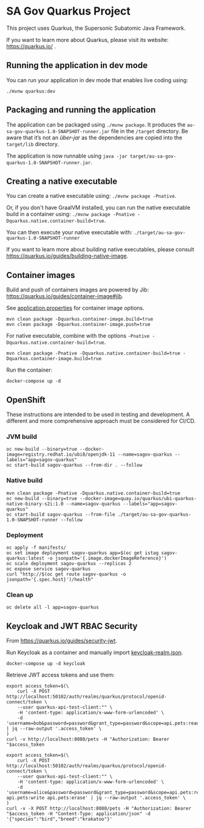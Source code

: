 # SA Gov Quarkus Project

This project uses Quarkus, the Supersonic Subatomic Java Framework.

If you want to learn more about Quarkus, please visit its website: https://quarkus.io/ .

## Running the application in dev mode

You can run your application in dev mode that enables live coding using:
```
./mvnw quarkus:dev
```

## Packaging and running the application

The application can be packaged using `./mvnw package`.
It produces the `au-sa-gov-quarkus-1.0-SNAPSHOT-runner.jar` file in the `/target` directory.
Be aware that it’s not an _über-jar_ as the dependencies are copied into the `target/lib` directory.

The application is now runnable using `java -jar target/au-sa-gov-quarkus-1.0-SNAPSHOT-runner.jar`.

## Creating a native executable

You can create a native executable using: `./mvnw package -Pnative`.

Or, if you don't have GraalVM installed, you can run the native executable build in a container using: `./mvnw package -Pnative -Dquarkus.native.container-build=true`.

You can then execute your native executable with: `./target/au-sa-gov-quarkus-1.0-SNAPSHOT-runner`

If you want to learn more about building native executables, please consult https://quarkus.io/guides/building-native-image.

## Container images

Build and push of containers images are powered by Jib: https://quarkus.io/guides/container-image#jib.

See [application.properties](./src/main/resources/application.properties) for container image options.

```
mvn clean package -Dquarkus.container-image.build=true
mvn clean package -Dquarkus.container-image.push=true
```

For native executable, combine with the options `-Pnative -Dquarkus.native.container-build=true`.

```
mvn clean package -Pnative -Dquarkus.native.container-build=true -Dquarkus.container-image.build=true
```

Run the container:

```
docker-compose up -d
```

## OpenShift

These instructions are intended to be used in testing and development. A different and more comprehensive approach must be considered for CI/CD.

### JVM build

```
oc new-build --binary=true --docker-image=registry.redhat.io/ubi8/openjdk-11 --name=sagov-quarkus --labels="app=sagov-quarkus"
oc start-build sagov-quarkus --from-dir . --follow
```

### Native build

```
mvn clean package -Pnative -Dquarkus.native.container-build=true
oc new-build --binary=true --docker-image=quay.io/quarkus/ubi-quarkus-native-binary-s2i:1.0 --name=sagov-quarkus --labels="app=sagov-quarkus"
oc start-build sagov-quarkus --from-file ./target/au-sa-gov-quarkus-1.0-SNAPSHOT-runner --follow
```

### Deployment

```
oc apply -f manifests/
oc set image deployment sagov-quarkus app=$(oc get istag sagov-quarkus:latest -o jsonpath='{.image.dockerImageReference}')
oc scale deployment sagov-quarkus --replicas 2
oc expose service sagov-quarkus
curl "http://$(oc get route sagov-quarkus -o jsonpath='{.spec.host}')/health"
```

### Clean up

```
oc delete all -l app=sagov-quarkus
```

## Keycloak and JWT RBAC Security

From https://quarkus.io/guides/security-jwt.

Run Keycloak as a container and manually import [keycloak-realm.json](./config/keycloak-realm.json).

```
docker-compose up -d keycloak
```

Retrieve JWT access tokens and use them:

```
export access_token=$(\
    curl -X POST http://localhost:50102/auth/realms/quarkus/protocol/openid-connect/token \
    --user quarkus-api-test-client:"" \
    -H 'content-type: application/x-www-form-urlencoded' \
    -d 'username=bob&password=password&grant_type=password&scope=api.pets:read'' | jq --raw-output '.access_token' \
)
curl -v http://localhost:8080/pets -H "Authorization: Bearer "$access_token

export access_token=$(\
    curl -X POST http://localhost:50102/auth/realms/quarkus/protocol/openid-connect/token \
    --user quarkus-api-test-client:"" \
    -H 'content-type: application/x-www-form-urlencoded' \
    -d 'username=alice&password=password&grant_type=password&scope=api.pets:read api.pets:write api.pets:erase' | jq --raw-output '.access_token' \
)
curl -v -X POST http://localhost:8080/pets -H "Authorization: Bearer "$access_token -H "Content-Type: application/json" -d '{"species":"bird","breed":"krakatoo"}'
```
